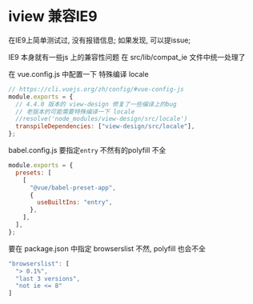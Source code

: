 # iview 兼容IE9 

在IE9上简单测试过, 没有报错信息;
如果发现, 可以提issue; 


IE9 本身就有一些js 上的兼容性问题
在 src/lib/compat_ie 文件中统一处理了


在 vue.config.js 中配置一下 特殊编译 locale

```js
// https://cli.vuejs.org/zh/config/#vue-config-js
module.exports = {
  // 4.4.0 版本的 view-design 修复了一些编译上的bug
  // 老版本的可能需要特殊编译一下 locale
  //resolve('node_modules/view-design/src/locale')
  transpileDependencies: ["view-design/src/locale"],
};
```


babel.config.js 要指定`entry` 不然有的polyfill 不全

```js
module.exports = {
  presets: [
    [
      "@vue/babel-preset-app",
      {
        useBuiltIns: "entry",
      },
    ],
  ],
};
```


要在 package.json 中指定 browserslist 
不然, polyfill 也会不全

```js
"browserslist": [
  "> 0.1%",
  "last 3 versions",
  "not ie <= 8"
]
```